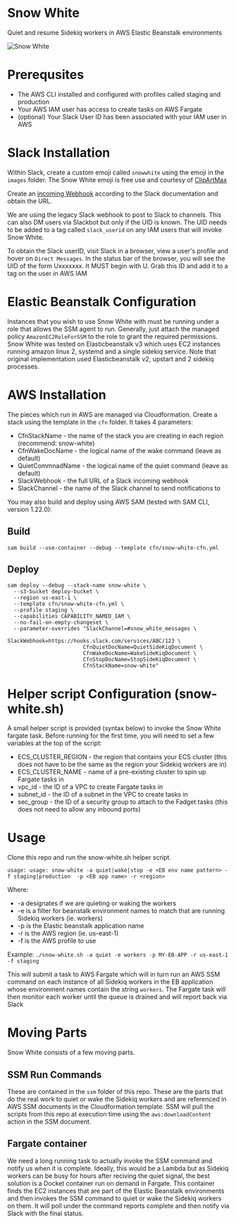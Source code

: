 # Snow White
Quiet and resume Sidekiq workers in AWS Elastic Beanstalk environments

![Snow White](https://github.com/rewindio/snowwhite/blob/master/images/snowwhite-emoji.png?raw=true)

# Prerequsites
* The AWS CLI installed and configured with profiles called staging and production
* Your AWS IAM user has access to create tasks on AWS Fargate
* (optional) Your Slack User ID has been associated with your IAM user in AWS

# Slack Installation
Within Slack, create a custom emoji called `snowwhite` using the emoji in the `images` folder.  The Snow White emoji is free use and courtesy of [ClipArtMax](https://www.clipartmax.com)

Create an [incoming Webhook](https://api.slack.com/incoming-webhooks) according to the Slack documentation and obtain the URL.

We are using the legacy Slack webhook to post to Slack to channels.  This can also DM users via Slackbot but only if the UID is known.  The UID needs to be added to a tag called `slack_userid` on any IAM users that will invoke Snow White.

To obtain the Slack userID, visit Slack in a browser, view a user's profile and hover on `Direct Messages`.  In the status bar of the browser, you will see the UID of the form Uxxxxxxx.  It MUST begin with U.  Grab this ID and add it to a tag on the user in AWS IAM

# Elastic Beanstalk Configuration
Instances that you wish to use Snow White with must be running under a role that allows the SSM agent to run.  Generally, just attach the managed policy `AmazonEC2RoleForSSM` to the role to grant the required permissions.
Snow White was tested on Elasticbeanstalk v3 which uses EC2 instances running amazon linux 2, systemd and a single sidekiq service.  Note that original implementation used Elasticbeanstalk v2, upstart and 2 sidekiq processes.

# AWS Installation
The pieces which run in AWS are managed via Cloudformation.  Create a stack using the template in the `cfn` folder.  It takes 4 parameters:

* CfnStackName - the name of the stack you are creating in each region (recommend: snow-white)
* CfnWakeDocName - the logical name of the wake command (leave as default)
* QuietCommnadName - the logical name of the quiet command (leave as default)
* SlackWebhook - the full URL of a Slack incoming webhook 
* SlackChannel - the name of the Slack channel to send notifications to

You may also build and deploy using AWS SAM (tested with SAM CLI, version 1.22.0):

## Build

```shell
sam build --use-container --debug --template cfn/snow-white-cfn.yml
```

## Deploy

```shell
sam deploy --debug --stack-name snow-white \
  --s3-bucket deploy-bucket \
  --region us-east-1 \
  --template cfn/snow-white-cfn.yml \
  --profile staging \
  --capabilities CAPABILITY_NAMED_IAM \
  --no-fail-on-empty-changeset \
  --parameter-overrides "SlackChannel=#snow_white_messages \
                        SlackWebhook=https://hooks.slack.com/services/ABC/123 \
                        CfnQuietDocName=QuietSideKiqDocument \
                        CfnWakeDocName=WakeSideKiqDocument \
                        CfnStopDocName=StopSideKiqDocument \
                        CfnStackName=snow-white"
```

# Helper script Configuration (snow-white.sh)
A small helper script is provided (syntax below) to invoke the Snow White fargate task.  Before running for the first time, you will need to set a few variables at the top of the script:

* ECS_CLUSTER_REGION - the region that contains your ECS cluster (this does not have to be the same as the region your Sidekiq workers are in)
* ECS_CLUSTER_NAME - name of a pre-existing cluster to spin up Fargate tasks in
* vpc_id - the ID of a VPC to create Fargate tasks in
* subnet_id - the ID of a subnet in the VPC to create tasks in
* sec_group - the ID of a security group to attach to the Fadget tasks (this does not need to allow any inbound ports)

# Usage
Clone this repo and run the snow-white.sh helper script.

`usage: usage: snow-white -a quiet|wake|stop -e <EB env name pattern> -f staging|production  -p <EB app name> -r <region>`

Where:
* -a designates if we are quieting or waking the workers
* -e is a filter for beanstalk environment names to match that are running Sidekiq workers (ie. workers)
* -p is the Elastic beanstalk application name
* -r is the AWS region (ie. us-east-1)
* -f is the AWS profile to use

Example:
`./snow-white.sh -a quiet -e workers -p MY-EB-APP -r us-east-1 -f staging`

This will submit a task to AWS Fargate which will in turn run an AWS SSM command on each instance of all Sidekiq workers in the EB application whose environment names contain the string `workers`.  The Fargate task will then monitor each worker until the queue is drained and will report back via Slack

# Moving Parts
Snow White consists of a few moving parts.

## SSM Run Commands
These are contained in the `ssm` folder of this repo.  These are the parts that do the real work to quiet or wake the Sidekiq workers and are referenced in AWS SSM documents in the Cloudformation template.  SSM will pull the scripts from this repo at execution time using the `aws:downloadContent` action in the SSM document.

## Fargate container
We need a long running task to actually invoke the SSM command and notify us when it is complete.  Ideally, this would be a Lambda but as Sidekiq workers can be busy for hours after reciving the quiet signal, the best solution is a Docket container run on demand in Fargate.  This container finds the EC2 instances that are part of the Elastic Beanstalk environments and then invokes the SSM command to quiet or wake the Sidekiq workers on them.  It will poll under the command reports complete and then notify via Slack with the final status.
